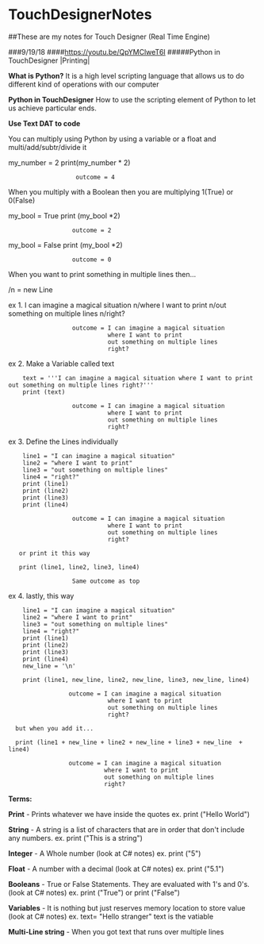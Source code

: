 # TouchDesignerNotes
##These are my notes for Touch Designer (Real Time Engine)

###9/19/18
####https://youtu.be/QpYMClweT6I
#####Python in TouchDesigner |Printing| 

**What is Python?**
It is a high level scripting language that allows us to do different kind of operations with our computer

**Python in TouchDesigner**
How to use the scripting element of Python to let us achieve particular ends.

**Use Text DAT to code**

You can multiply using Python by using a variable or a float and multi/add/subtr/divide it
  
  my_number = 2
  print(my_number * 2)
                       
                       outcome = 4
                       
When you multiply with a Boolean then you are multiplying 1(True) or 0(False)
  
  my_bool = True
  print (my_bool *2)
                      
                      outcome = 2
  my_bool = False
  print (my_bool *2)
                      
                      outcome = 0
                      
 When you want to print something in multiple lines then...
 
 
 /n = new Line
  
  
  ex 1. I can imagine a magical situation n/where I want to print n/out something on multiple lines n/right?
                      
                      
                      outcome = I can imagine a magical situation
                                where I want to print
                                out something on multiple lines
                                right?
                                
  ex 2. Make a Variable called text
        
        
        text = '''I can imagine a magical situation where I want to print out something on multiple lines right?'''
        print (text)
        
                      outcome = I can imagine a magical situation
                                where I want to print
                                out something on multiple lines
                                right?
                                
  ex 3. Define the Lines individually
  
        line1 = "I can imagine a magical situation"
        line2 = "where I want to print"
        line3 = "out something on multiple lines"
        line4 = "right?"
        print (line1)
        print (line2)
        print (line3)
        print (line4)
        
                      outcome = I can imagine a magical situation
                                where I want to print
                                out something on multiple lines
                                right?
                                
       or print it this way
       
       print (line1, line2, line3, line4)
       
                      Same outcome as top
                      
ex 4. lastly, this way

        line1 = "I can imagine a magical situation"
        line2 = "where I want to print"
        line3 = "out something on multiple lines"
        line4 = "right?"
        print (line1)
        print (line2)
        print (line3)
        print (line4)
        new_line = '\n'
        
        print (line1, new_line, line2, new_line, line3, new_line, line4)
        
                     outcome = I can imagine a magical situation
                                where I want to print
                                out something on multiple lines
                                right?
                                
      but when you add it...
      
      print (line1 + new_line + line2 + new_line + line3 + new_line  + line4)
      
                     outcome = I can imagine a magical situation
                               where I want to print
                               out something on multiple lines
                               right?      

**Terms:**

**Print** - Prints whatever we have inside the quotes
  ex. print ("Hello World")
  
**String** - A string is a list of characters that are in order that don't include any numbers.
  ex. print ("This is a string")
  
**Integer** - A Whole number                (look at C# notes)
  ex. print ("5")
  
**Float** - A number with a decimal         (look at C# notes)
  ex. print ("5.1")
  
**Booleans** - True or False Statements. They are evaluated with 1's and 0's.     (look at C# notes)
  ex. print ("True")  or print ("False")
  
**Variables** - It is nothing but just reserves memory location to store value    (look at C# notes)
  ex. text= "Hello stranger"     text is the vatiable
  
**Multi-Line string** - When you got text that runs over multiple lines
